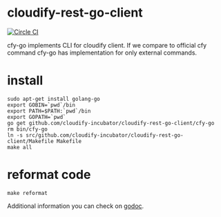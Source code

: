 # cloudify-rest-go-client
[![Circle CI](https://circleci.com/gh/cloudify-incubator/cloudify-rest-go-client/tree/master.svg?style=shield)](https://circleci.com/gh/cloudify-incubator/cloudify-rest-go-client/tree/master)

cfy-go implements CLI for cloudify client.
If we compare to official cfy command cfy-go has implementation for only external commands.

# install

```shell
sudo apt-get install golang-go
export GOBIN=`pwd`/bin
export PATH=$PATH:`pwd`/bin
export GOPATH=`pwd`
go get github.com/cloudify-incubator/cloudify-rest-go-client/cfy-go
rm bin/cfy-go
ln -s src/github.com/cloudify-incubator/cloudify-rest-go-client/Makefile Makefile
make all
```

# reformat code

```shell
make reformat
```

Additional information you can check on [godoc](https://godoc.org/github.com/cloudify-incubator/cloudify-rest-go-client/cfy-go).
